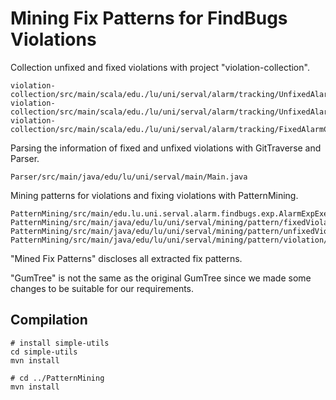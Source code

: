 # Mining Fix Patterns for FindBugs Violations 

Collection unfixed and fixed violations with project "violation-collection".
```
violation-collection/src/main/scala/edu./lu/uni/serval/alarm/tracking/UnfixedAlarmCollector.scala
violation-collection/src/main/scala/edu./lu/uni/serval/alarm/tracking/UnfixedAlarmCollectorByVType.scala
violation-collection/src/main/scala/edu./lu/uni/serval/alarm/tracking/FixedAlarmCollector.scala
```

Parsing the information of fixed and unfixed violations with GitTraverse and Parser.
```
Parser/src/main/java/edu/lu/uni/serval/main/Main.java
```

Mining patterns for violations and fixing violations with PatternMining.
```
PatternMining/src/main/edu.lu.uni.serval.alarm.findbugs.exp.AlarmExpExecutorn/java/edu/lu/uni/serval/mining/fix/pattern/PatternMiner.java
PatternMining/src/main/java/edu/lu/uni/serval/mining/pattern/fixedViolation/PatternMiner.java
PatternMining/src/main/java/edu/lu/uni/serval/mining/pattern/unfixedViolation/PatternMiner.java
PatternMining/src/main/java/edu/lu/uni/serval/mining/pattern/violation/PatternMiner.java
```

"Mined Fix Patterns" discloses all extracted fix patterns.

"GumTree" is not the same as the original GumTree since we made some changes to be suitable for our requirements.

Compilation
----------

```
# install simple-utils
cd simple-utils
mvn install

# cd ../PatternMining
mvn install
```
